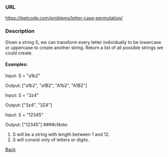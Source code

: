 ### URL

https://leetcode.com/problems/letter-case-permutation/

### Description

Given a string S, we can transform every letter individually to be lowercase or uppercase to create another string.  Return a list of all possible strings we could create.

#### Examples:
Input: S = "a1b2"

Output: ["a1b2", "a1B2", "A1b2", "A1B2"]

Input: S = "3z4"

Output: ["3z4", "3Z4"]

Input: S = "12345"

Output: ["12345"]
####cNote:

1. S will be a string with length between 1 and 12.
2. S will consist only of letters or digits.


[Back](readme.md)
